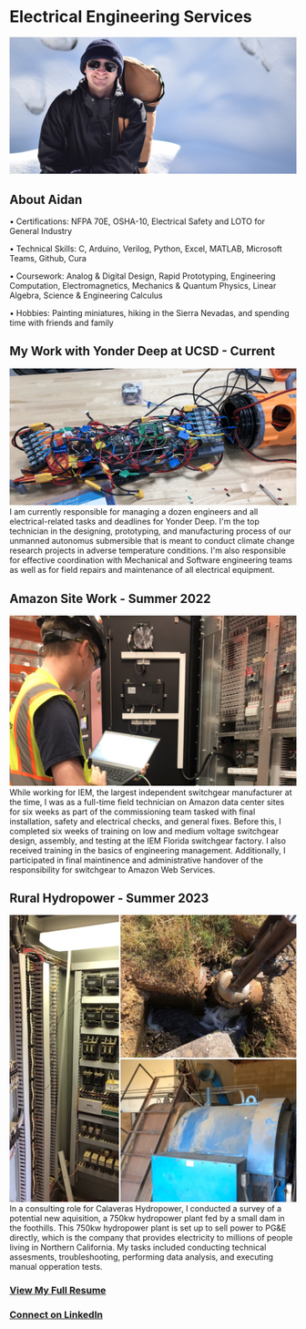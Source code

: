 # Electrical Engineering Services
![profile](/images/profile.jpeg)


## About Aidan
• Certifications: NFPA 70E, OSHA-10, Electrical Safety and LOTO for General Industry

• Technical Skills: C, Arduino, Verilog, Python, Excel, MATLAB, Microsoft Teams, Github, Cura

• Coursework: Analog & Digital Design, Rapid Prototyping, Engineering Computation, Electromagnetics, Mechanics & Quantum Physics, Linear Algebra, Science & Engineering Calculus

• Hobbies: Painting miniatures, hiking in the Sierra Nevadas, and spending time with friends and family


## My Work with Yonder Deep at UCSD - Current
![yonderdeep1](/images/yonderdeep-1.jpeg)
I am currently responsible for managing a dozen engineers and all electrical-related tasks and deadlines for Yonder Deep. I'm the top technician in the designing, prototyping, and manufacturing process of our unmanned autonomus submersible that is meant to conduct climate change research projects in adverse temperature conditions. I'm also responsible for effective coordination with Mechanical and Software engineering teams as well as for field repairs and maintenance of all electrical equipment.


## Amazon Site Work - Summer 2022
![IEM1](/images/IEM1.jpeg)
While working for IEM, the largest independent switchgear manufacturer at the time, I was as a full-time field technician on Amazon data center sites for six weeks as part of the commissioning team tasked with final installation, safety and electrical checks, and general fixes. Before this, I completed six weeks of training on low and medium voltage switchgear design, assembly, and testing at the IEM Florida switchgear factory. I also received training in the basics of engineering management. Additionally, I participated in final maintinence and administrative handover of the responsibility for switchgear to Amazon Web Services. 


## Rural Hydropower - Summer 2023
![hydro](/images/hydro.jpeg)
In a consulting role for Calaveras Hydropower, I conducted a survey of a potential new aquisition, a 750kw hydropower plant fed by a small dam in the foothills. This 750kw hydropower plant is set up to sell power to PG&E directly, which is the company that provides electricity to millions of people living in Northern California. My tasks included conducting technical assesments, troubleshooting, performing data analysis, and executing manual opperation tests.

### [View My Full Resume](https://docs.google.com/document/d/165-N3KmZEAScZV9fTHE-tC_whMpmxLpkPXbgptGUaxA/edit?usp=sharing)
### [Connect on LinkedIn](https://www.linkedin.com/in/aidan-garamendi/)

